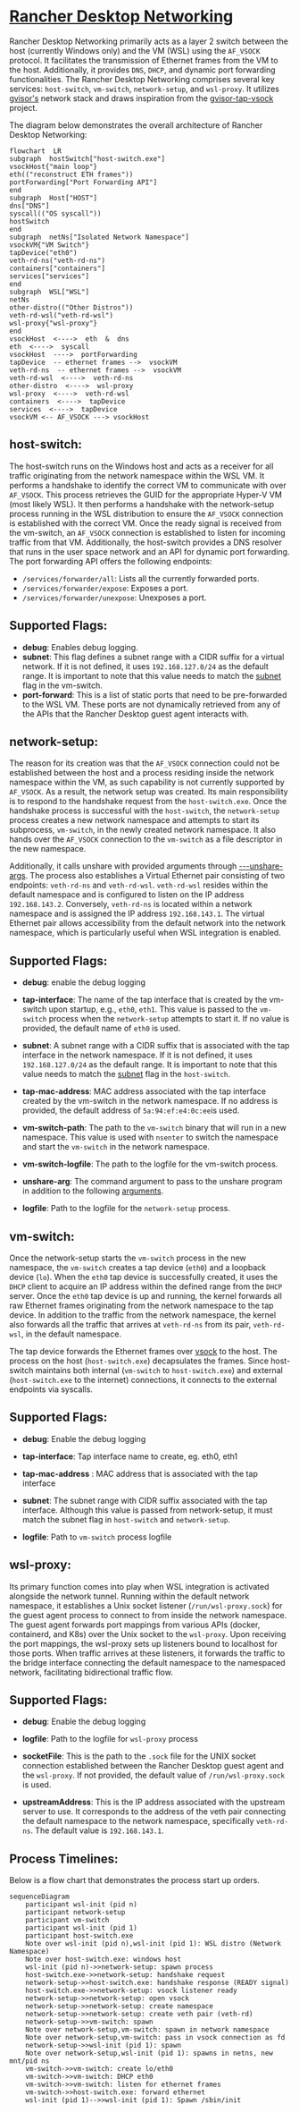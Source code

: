
# [Rancher Desktop Networking](../../../src/go/networking/)

Rancher Desktop Networking primarily acts as a layer 2 switch between the host (currently Windows only) and the VM (WSL) using the `AF_VSOCK` protocol. It facilitates the transmission of Ethernet frames from the VM to the host. Additionally, it provides `DNS`, `DHCP`, and dynamic port forwarding functionalities. The Rancher Desktop Networking comprises several key services: `host-switch`, `vm-switch`, `network-setup`, and `wsl-proxy`. It utilizes [gvisor's](https://github.com/google/gvisor) network stack and draws inspiration from the [gvisor-tap-vsock](https://github.com/google/gvisor) project.

The diagram below demonstrates the overall architecture of Rancher Desktop Networking:

```mermaid
flowchart  LR
subgraph  hostSwitch["host-switch.exe"]
vsockHost{"main loop"}
eth(("reconstruct ETH frames"))
portForwarding["Port Forwarding API"]
end
subgraph  Host["HOST"]
dns["DNS"]
syscall(("OS syscall"))
hostSwitch
end
subgraph  netNs["Isolated Network Namespace"]
vsockVM{"VM Switch"}
tapDevice("eth0")
veth-rd-ns("veth-rd-ns")
containers["containers"]
services["services"]
end
subgraph  WSL["WSL"]
netNs
other-distro(("Other Distros"))
veth-rd-wsl("veth-rd-wsl")
wsl-proxy{"wsl-proxy"}
end
vsockHost  <---->  eth  &  dns
eth  <---->  syscall
vsockHost  ---->  portForwarding
tapDevice  -- ethernet frames -->  vsockVM
veth-rd-ns  -- ethernet frames -->  vsockVM
veth-rd-wsl  <---->  veth-rd-ns
other-distro  <---->  wsl-proxy
wsl-proxy  <---->  veth-rd-wsl
containers  <---->  tapDevice
services  <---->  tapDevice
vsockVM <-- AF_VSOCK ---> vsockHost
```

## host-switch:

The host-switch runs on the Windows host and acts as a receiver for all traffic originating from the network namespace within the WSL VM. It performs a handshake to identify the correct VM to communicate with over `AF_VSOCK`. This process retrieves the GUID for the appropriate Hyper-V VM (most likely WSL). It then performs a handshake with the network-setup process running in the WSL distribution to ensure the `AF_VSOCK` connection is established with the correct VM. Once the ready signal is received from the vm-switch, an `AF_VSOCK` connection is established to listen for incoming traffic from that VM. Additionally, the host-switch provides a DNS resolver that runs in the user space network and an API for dynamic port forwarding. The port forwarding API offers the following endpoints:

- `/services/forwarder/all`: Lists all the currently forwarded ports.
- `/services/forwarder/expose`: Exposes a port.
- `/services/forwarder/unexpose`: Unexposes a port.

## Supported Flags:

- **debug**: Enables debug logging.
- **subnet**: This flag defines a subnet range with a CIDR suffix for a virtual network. If it is not defined, it uses `192.168.127.0/24` as the default range. It is important to note that this value needs to match the [subnet](https://github.com/rancher-sandbox/rancher-desktop/blob/6abacdc804d6414f17439a97f22e0c9c87f6249d/cmd/vm/switch_linux.go#L59) flag in the vm-switch.
- **port-forward**: This is a list of static ports that need to be pre-forwarded to the WSL VM. These ports are not dynamically retrieved from any of the APIs that the Rancher Desktop guest agent interacts with.

## network-setup:

The reason for its creation was that the `AF_VSOCK` connection could not be established between the host and a process residing inside the network namespace within the VM, as such capability is not currently supported by `AF_VSOCK`. As a result, the network setup was created. Its main responsibility is to respond to the handshake request from the `host-switch.exe`. Once the handshake process is successful with the `host-switch`, the `network-setup` process creates a new network namespace and attempts to start its subprocess, `vm-switch`, in the newly created network namespace. It also hands over the `AF_VSOCK` connection to the `vm-switch` as a file descriptor in the new namespace.

Additionally, it calls unshare with provided arguments through [---unshare-args](https://github.com/rancher-sandbox/rancher-desktop/blob/6abacdc804d6414f17439a97f22e0c9c87f6249d/cmd/network/setup_linux.go#L272). The process also establishes a Virtual Ethernet pair consisting of two endpoints: `veth-rd-ns` and `veth-rd-wsl`. `veth-rd-wsl` resides within the default namespace and is configured to listen on the IP address `192.168.143.2`. Conversely, `veth-rd-ns` is located within a network namespace and is assigned the IP address `192.168.143.1`. The virtual Ethernet pair allows accessibility from the default network into the network namespace, which is particularly useful when WSL integration is enabled.

## Supported Flags:

- **debug**: enable the debug logging

- **tap-interface**: The name of the tap interface that is created by the vm-switch upon startup, e.g., `eth0`, `eth1`. This value is passed to the `vm-switch` process when the `network-setup` attempts to start it. If no value is provided, the default name of `eth0` is used.

- **subnet**: A subnet range with a CIDR suffix that is associated with the tap interface in the network namespace. If it is not defined, it uses `192.168.127.0/24` as the default range. It is important to note that this value needs to match the [subnet](https://github.com/rancher-sandbox/rancher-desktop/blob/6abacdc804d6414f17439a97f22e0c9c87f6249d/cmd/host/switch_windows.go#L54) flag in the `host-switch`.

- **tap-mac-address**: MAC address associated with the tap interface created by the vm-switch in the network namespace. If no address is provided, the default address of `5a:94:ef:e4:0c:ee`is used.

- **vm-switch-path**: The path to the `vm-switch` binary that will run in a new namespace. This value is used with `nsenter` to switch the namespace and start the `vm-switch` in the network namespace.

- **vm-switch-logfile**: The path to the logfile for the vm-switch process.

- **unshare-arg**: The command argument to pass to the unshare program in addition to the following [arguments](https://github.com/rancher-sandbox/rancher-desktop/blob/6abacdc804d6414f17439a97f22e0c9c87f6249d/cmd/network/setup_linux.go#L272).

- **logfile**: Path to the logfile for the `network-setup` process.

## vm-switch:

Once the network-setup starts the `vm-switch` process in the new namespace, the `vm-switch` creates a tap device (`eth0`) and a loopback device (`lo`). When the `eth0` tap device is successfully created, it uses the `DHCP` client to acquire an IP address within the defined range from the `DHCP` server. Once the `eth0` tap device is up and running, the kernel forwards all raw Ethernet frames originating from the network namespace to the tap device. In addition to the traffic from the network namespace, the kernel also forwards all the traffic that arrives at `veth-rd-ns` from its pair, `veth-rd-wsl`, in the default namespace.

The tap device forwards the Ethernet frames over [vsock](https://wiki.qemu.org/Features/VirtioVsock) to the host. The process on the host (`host-switch.exe`) decapsulates the frames. Since host-switch maintains both internal (`vm-switch` to `host-switch.exe`) and external (`host-switch.exe` to the internet) connections, it connects to the external endpoints via syscalls.

## Supported Flags:

- **debug**: Enable the debug logging

- **tap-interface**: Tap interface name to create, eg. eth0, eth1

- **tap-mac-address** : MAC address that is associated with the tap interface

- **subnet**: The subnet range with CIDR suffix associated with the tap interface. Although this value is passed from network-setup, it must match the subnet flag in `host-switch` and `network-setup`.

- **logfile**: Path to `vm-switch` process logfile

## wsl-proxy:

Its primary function comes into play when WSL integration is activated alongside the network tunnel. Running within the default network namespace, it establishes a Unix socket listener (`/run/wsl-proxy.sock`) for the guest agent process to connect to from inside the network namespace. The guest agent forwards port mappings from various APIs (docker, containerd, and K8s) over the Unix socket to the `wsl-proxy`. Upon receiving the port mappings, the wsl-proxy sets up listeners bound to localhost for those ports. When traffic arrives at these listeners, it forwards the traffic to the bridge interface connecting the default namespace to the namespaced network, facilitating bidirectional traffic flow.

## Supported Flags:

- **debug**: Enable the debug logging

- **logfile**: Path to the logfile for `wsl-proxy` process

- **socketFile**: This is the path to the `.sock` file for the UNIX socket connection established between the Rancher Desktop guest agent and the `wsl-proxy`. If not provided, the default value of `/run/wsl-proxy.sock` is used.

- **upstreamAddress**: This is the IP address associated with the upstream server to use. It corresponds to the address of the veth pair connecting the default namespace to the network namespace, specifically `veth-rd-ns`. The default value is `192.168.143.1`.


## Process Timelines:

Below is a flow chart that demonstrates the process start up orders.

```mermaid
sequenceDiagram
    participant wsl-init (pid n)
    participant network-setup
    participant vm-switch
    participant wsl-init (pid 1)
    participant host-switch.exe
    Note over wsl-init (pid n),wsl-init (pid 1): WSL distro (Network Namespace)
    Note over host-switch.exe: windows host
    wsl-init (pid n)->>network-setup: spawn process
    host-switch.exe->>network-setup: handshake request
    network-setup->>host-switch.exe: handshake response (READY signal)
    host-switch.exe->>network-setup: vsock listener ready
    network-setup->>network-setup: open vsock
    network-setup->>network-setup: create namespace
    network-setup->>network-setup: create veth pair (veth-rd)
    network-setup->>vm-switch: spawn
    Note over network-setup,vm-switch: spawn in network namespace
    Note over network-setup,vm-switch: pass in vsock connection as fd
    network-setup->>wsl-init (pid 1): spawn
    Note over network-setup,wsl-init (pid 1): spawns in netns, new mnt/pid ns
    vm-switch->>vm-switch: create lo/eth0
    vm-switch->>vm-switch: DHCP eth0
    vm-switch->>vm-switch: listen for ethernet frames
    vm-switch->>host-switch.exe: forward ethernet
    wsl-init (pid 1)-->>wsl-init (pid 1): Spawn /sbin/init
```
